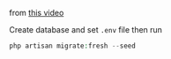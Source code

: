 from [this video](https://www.youtube.com/watch?v=v8eSGeszu4U&ab_channel=LaravelDaily)

Create database and set `.env` file then run

```php
php artisan migrate:fresh --seed
```
